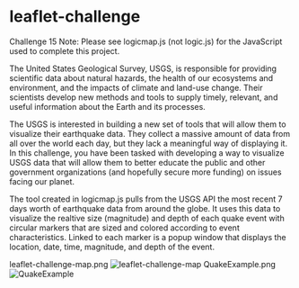 # leaflet-challenge
Challenge 15
Note: Please see logicmap.js (not logic.js) for the JavaScript used to complete this project. 

The United States Geological Survey, USGS, is responsible for providing scientific data about natural hazards, the health of our ecosystems and environment, and the impacts of climate and land-use change. Their scientists develop new methods and tools to supply timely, relevant, and useful information about the Earth and its processes.

The USGS is interested in building a new set of tools that will allow them to visualize their earthquake data. They collect a massive amount of data from all over the world each day, but they lack a meaningful way of displaying it. In this challenge, you have been tasked with developing a way to visualize USGS data that will allow them to better educate the public and other government organizations (and hopefully secure more funding) on issues facing our planet.

The tool created in logicmap.js pulls from the USGS API the most recent 7 days worth of earthquake data from around the globe. It uses this data to visualize the realtive size (magnitude) and depth of each quake event with circular markers that are sized and colored according to event characteristics. Linked to each marker is a popup window that displays the location, date, time, magnitude, and depth of the event. 

leaflet-challenge-map.png
![leaflet-challenge-map](https://github.com/mcjauregui/leaflet-challenge/assets/151464511/f334192d-e212-4b0a-95d9-eea1c51c6694)
QuakeExample.png
![QuakeExample](https://github.com/mcjauregui/leaflet-challenge/assets/151464511/cfda3353-946b-4354-8961-5b680b7ddd71)

